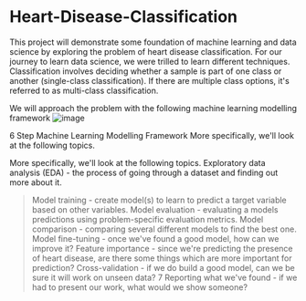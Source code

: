 # Heart-Disease-Classification
This project will demonstrate some foundation of machine learning and data science by exploring the problem of heart disease classification.
For our journey to learn data science, we were trilled to learn different techniques. Classification involves deciding whether a sample is part of one class or another (single-class classification). If there are multiple class options, it's referred to as multi-class classification.

We will approach the problem with the following machine learning modelling framework
![image](https://user-images.githubusercontent.com/16805149/145738339-d8aabd32-1e30-454a-b46a-1d2512b3f689.png)

6 Step Machine Learning Modelling Framework More specifically, we'll look at the following topics.

More specifically, we'll look at the following topics.
Exploratory data analysis (EDA) - the process of going through a dataset and finding out more about it.

> Model training - create model(s) to learn to predict a target variable based on other variables.
Model evaluation - evaluating a models predictions using problem-specific evaluation metrics.
Model comparison - comparing several different models to find the best one.
Model fine-tuning - once we've found a good model, how can we improve it?
Feature importance - since we're predicting the presence of heart disease, are there some things which are more important for prediction?
Cross-validation - if we do build a good model, can we be sure it will work on unseen data? 7 Reporting what we've found - if we had to present our work, what would we show someone?

